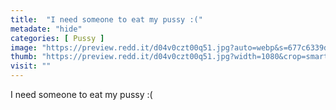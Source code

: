 ```yaml
---
title:  "I need someone to eat my pussy :("
metadate: "hide"
categories: [ Pussy ]
image: "https://preview.redd.it/d04v0czt00q51.jpg?auto=webp&s=677c6339de65ec0b424d9102ee815c14aa2abaa6"
thumb: "https://preview.redd.it/d04v0czt00q51.jpg?width=1080&crop=smart&auto=webp&s=2b08a4ccc2cb0f5949d02d0a5a04544ec49e7e19"
visit: ""
---
```

I need someone to eat my pussy :(
